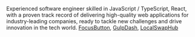 Experienced software engineer skilled in JavaScript / TypeScript, React, with a proven track record of delivering high-quality web applications for industry-leading companies, ready to tackle new challenges and drive innovation in the tech world.
[FocusButton](https://focusbutton.com), [GulpDash](https://gulpdash.com), [LocalSwapHub](https://localswaphub.com)
